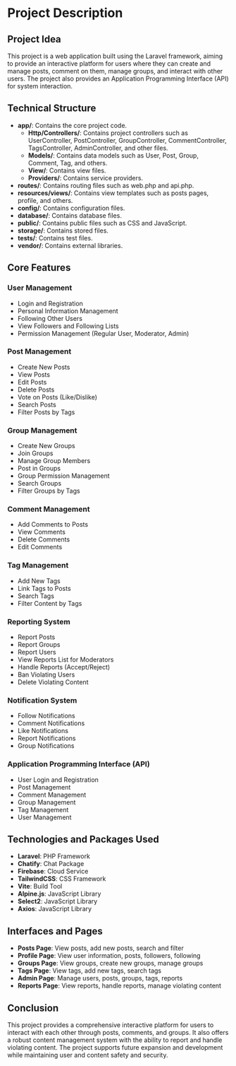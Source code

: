 # Project Description

## Project Idea
This project is a web application built using the Laravel framework, aiming to provide an interactive platform for users where they can create and manage posts, comment on them, manage groups, and interact with other users. The project also provides an Application Programming Interface (API) for system interaction.

## Technical Structure
- **app/**: Contains the core project code.
  - **Http/Controllers/**: Contains project controllers such as UserController, PostController, GroupController, CommentController, TagsController, AdminController, and other files.
  - **Models/**: Contains data models such as User, Post, Group, Comment, Tag, and others.
  - **View/**: Contains view files.
  - **Providers/**: Contains service providers.
- **routes/**: Contains routing files such as web.php and api.php.
- **resources/views/**: Contains view templates such as posts pages, profile, and others.
- **config/**: Contains configuration files.
- **database/**: Contains database files.
- **public/**: Contains public files such as CSS and JavaScript.
- **storage/**: Contains stored files.
- **tests/**: Contains test files.
- **vendor/**: Contains external libraries.

## Core Features

### User Management
- Login and Registration
- Personal Information Management
- Following Other Users
- View Followers and Following Lists
- Permission Management (Regular User, Moderator, Admin)

### Post Management
- Create New Posts
- View Posts
- Edit Posts
- Delete Posts
- Vote on Posts (Like/Dislike)
- Search Posts
- Filter Posts by Tags

### Group Management
- Create New Groups
- Join Groups
- Manage Group Members
- Post in Groups
- Group Permission Management
- Search Groups
- Filter Groups by Tags

### Comment Management
- Add Comments to Posts
- View Comments
- Delete Comments
- Edit Comments

### Tag Management
- Add New Tags
- Link Tags to Posts
- Search Tags
- Filter Content by Tags

### Reporting System
- Report Posts
- Report Groups
- Report Users
- View Reports List for Moderators
- Handle Reports (Accept/Reject)
- Ban Violating Users
- Delete Violating Content

### Notification System
- Follow Notifications
- Comment Notifications
- Like Notifications
- Report Notifications
- Group Notifications

### Application Programming Interface (API)
- User Login and Registration
- Post Management
- Comment Management
- Group Management
- Tag Management
- User Management

## Technologies and Packages Used
- **Laravel**: PHP Framework
- **Chatify**: Chat Package
- **Firebase**: Cloud Service
- **TailwindCSS**: CSS Framework
- **Vite**: Build Tool
- **Alpine.js**: JavaScript Library
- **Select2**: JavaScript Library
- **Axios**: JavaScript Library

## Interfaces and Pages
- **Posts Page**: View posts, add new posts, search and filter
- **Profile Page**: View user information, posts, followers, following
- **Groups Page**: View groups, create new groups, manage groups
- **Tags Page**: View tags, add new tags, search tags
- **Admin Page**: Manage users, posts, groups, tags, reports
- **Reports Page**: View reports, handle reports, manage violating content

## Conclusion
This project provides a comprehensive interactive platform for users to interact with each other through posts, comments, and groups. It also offers a robust content management system with the ability to report and handle violating content. The project supports future expansion and development while maintaining user and content safety and security.
